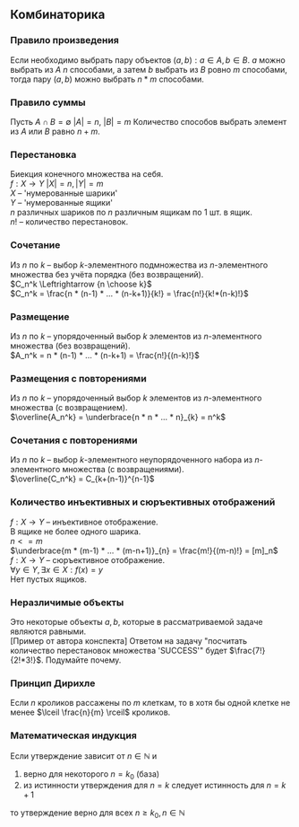 ## Комбинаторика
### Правило произведения
Если необходимо выбрать пару объектов $(a, b): a \in A, b \in B$. $a$ можно выбрать из $A$ $n$ способами, а затем $b$ выбрать из $B$ ровно $m$ способами, тогда пару $(a, b)$ можно выбрать $n*m$ способами.
### Правило суммы
Пусть $A \cap B = \emptyset$ $|A| = n$, $|B| = m$
Количество способов выбрать элемент из $A$ или $B$ равно $n + m$.
### Перестановка
Биекция конечного множества на себя.  
$f : X \to Y$ $|X| = n, |Y| = m$  
$X$ – 'нумерованные шарики'  
$Y$ – 'нумерованные ящики'  
$n$ различных шариков по $n$ различным ящикам по 1 шт. в ящик.  
$n!$ – количество перестановок.  
### Сочетание
Из $n$ по $k$ – выбор $k$-элементного подмножества из $n$-элементного множества без учёта порядка (без возвращений).  
$C_n^k \Leftrightarrow {n \choose k}$  
$C_n^k = \frac{n * (n-1) * ... * (n-k+1)}{k!} = \frac{n!}{k!*(n-k)!}$
### Размещение
Из $n$ по $k$ – упорядоченный выбор $k$ элементов из $n$-элементного множества (без возвращений).  
$A_n^k = n * (n-1) * ... * (n-k+1) = \frac{n!}{(n-k)!}$
### Размещения с повторениями
Из $n$ по $k$ – упорядоченный выбор $k$ элементов из $n$-элементного множества (с возвращением).  
$\overline{A_n^k} = \underbrace{n * n * ... * n}_{k} = n^k$
### Сочетания с повторениями
Из $n$ по $k$ – выбор $k$-элементного неупорядоченного набора из $n$-элементного множества (с возвращениями).  
$\overline{C_n^k} = C_{k+(n-1)}^{n-1}$
### Количество инъективных и сюръективных отображений
$f : X \to Y$ – инъективное отображение.  
В ящике не более одного шарика.  
$n <= m$  
$\underbrace{m * (m-1) * ... * (m-n+1)}_{n} = \frac{m!}{(m-n)!} = [m]_n$  
$f : X \to Y$ – сюръективное отображение.  
$\forall y \in Y, \exists x \in X: f(x) = y$  
Нет пустых ящиков.
### Неразличимые объекты
Это некоторые объекты $a,b$, которые в рассматриваемой задаче являются равными.  
[Пример от автора конспекта] Ответом на задачу "посчитать количество перестановок множества 'SUCCESS'" будет $\frac{7!}{2!*3!}$. Подумайте почему.
### Принцип Дирихле
Если $n$ кроликов рассажены по $m$ клеткам, то в хотя бы одной клетке не менее $\lceil \frac{n}{m} \rceil$ кроликов.
### Математическая индукция
Если утверждение зависит от $n \in \mathbb{N}$ и
1) верно для некоторого $n = k_0$ (база)
2) из истинности утверждения для $n=k$ следует истинность для $n = k+1$
   
то утверждение верно для всех $n \ge k_0, n \in \mathbb{N}$
